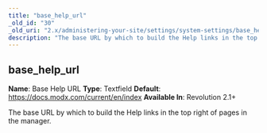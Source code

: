 ```yaml
---
title: "base_help_url"
_old_id: "30"
_old_uri: "2.x/administering-your-site/settings/system-settings/base_help_url"
description: "The base URL by which to build the Help links in the top right of pages in the manager."
---
```


## base\_help\_url

**Name**: Base Help URL
**Type**: Textfield
**Default**: <https://docs.modx.com/current/en/index>
**Available In**: Revolution 2.1+

The base URL by which to build the Help links in the top right of pages in the manager.
